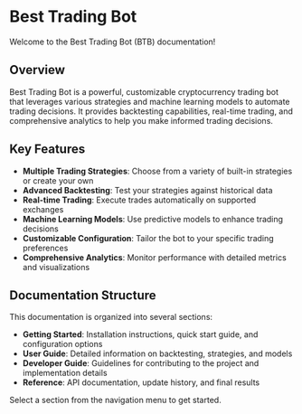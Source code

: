 # Best Trading Bot

Welcome to the Best Trading Bot (BTB) documentation!

## Overview

Best Trading Bot is a powerful, customizable cryptocurrency trading bot that leverages various strategies and machine learning models to automate trading decisions. It provides backtesting capabilities, real-time trading, and comprehensive analytics to help you make informed trading decisions.

## Key Features

- **Multiple Trading Strategies**: Choose from a variety of built-in strategies or create your own
- **Advanced Backtesting**: Test your strategies against historical data
- **Real-time Trading**: Execute trades automatically on supported exchanges
- **Machine Learning Models**: Use predictive models to enhance trading decisions
- **Customizable Configuration**: Tailor the bot to your specific trading preferences
- **Comprehensive Analytics**: Monitor performance with detailed metrics and visualizations

## Documentation Structure

This documentation is organized into several sections:

- **Getting Started**: Installation instructions, quick start guide, and configuration options
- **User Guide**: Detailed information on backtesting, strategies, and models
- **Developer Guide**: Guidelines for contributing to the project and implementation details
- **Reference**: API documentation, update history, and final results

Select a section from the navigation menu to get started.
